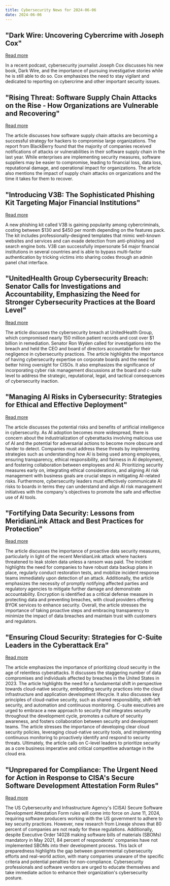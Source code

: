 ```yaml
---
title: Cybersecurity News for 2024-06-06
date: 2024-06-06
---
```


## "Dark Wire: Uncovering Cybercrime with Joseph Cox"
[Read more](https://longform.org/posts/longform-podcast-582-joseph-cox)

In a recent podcast, cybersecurity journalist Joseph Cox discusses his new book, Dark Wire, and the importance of pursuing investigative stories while he is still able to do so. Cox emphasizes the need to stay vigilant and dedicated to reporting on cybercrime and other important security issues.

## "Rising Threat: Software Supply Chain Attacks on the Rise - How Organizations are Vulnerable and Recovering"
[Read more](https://www.techradar.com/pro/security/software-supply-chains-are-proving-easy-pickings-for-cybercriminals)

The article discusses how software supply chain attacks are becoming a successful strategy for hackers to compromise large organizations. The report from BlackBerry found that the majority of companies received notifications of attacks or vulnerabilities in their software supply chain in the last year. While enterprises are implementing security measures, software suppliers may be easier to compromise, leading to financial loss, data loss, reputational damage, and operational impact for organizations. The article also mentions the impact of supply chain attacks on organizations and the time it takes for them to recover.

## "Introducing V3B: The Sophisticated Phishing Kit Targeting Major Financial Institutions"
[Read more](https://www.techradar.com/pro/security/this-dangerous-new-phishing-kit-is-hitting-victims-across-europe)

A new phishing kit called V3B is gaining popularity among cybercriminals, costing between $130 and $450 per month depending on the features pack. The kit includes professionally-designed templates that mimic well-known websites and services and can evade detection from anti-phishing and search engine bots. V3B can successfully impersonate 54 major financial institutions in several countries and is able to bypass multi-factor authentication by tricking victims into sharing codes through an admin panel chat interface.

## "UnitedHealth Group Cybersecurity Breach: Senator Calls for Investigations and Accountability, Emphasizing the Need for Stronger Cybersecurity Practices at the Board Level"
[Read more](https://www.forbes.com/sites/noahbarsky/2024/06/05/what-if-the-scathing-unitedhealth-cyber-rebuke-was-yours/)

The article discusses the cybersecurity breach at UnitedHealth Group, which compromised nearly 150 million patient records and cost over $1 billion in remediation. Senator Ron Wyden called for investigations into the breach and held the CEO and board of directors accountable for their negligence in cybersecurity practices. The article highlights the importance of having cybersecurity expertise on corporate boards and the need for better hiring oversight for CISOs. It also emphasizes the significance of incorporating cyber risk management discussions at the board and c-suite level to address the strategic, reputational, legal, and tactical consequences of cybersecurity inaction.

## "Managing AI Risks in Cybersecurity: Strategies for Ethical and Effective Deployment"
[Read more](https://www.forbes.com/sites/forbesbusinesscouncil/2024/06/05/the-risks-and-rewards-of-ai-strategies-for-mitigation-and-containment/)

The article discusses the potential risks and benefits of artificial intelligence in cybersecurity. As AI adoption becomes more widespread, there is concern about the industrialization of cyberattacks involving malicious use of AI and the potential for adversarial actions to become more obscure and harder to detect. Companies must address these threats by implementing strategies such as understanding how AI is being used among employees, ensuring transparency, ethical responsibility, and fairness in AI deployment, and fostering collaboration between employees and AI. Prioritizing security measures early on, integrating ethical considerations, and aligning AI risk management with business goals are crucial steps in mitigating AI-related risks. Furthermore, cybersecurity leaders must effectively communicate AI risks to boards in terms they can understand and align AI risk management initiatives with the company's objectives to promote the safe and effective use of AI tools.

## "Fortifying Data Security: Lessons from MeridianLink Attack and Best Practices for Protection"
[Read more](https://www.forbes.com/sites/forbestechcouncil/2024/06/05/how-to-minimize-the-damage-from-data-breaches/)

The article discusses the importance of proactive data security measures, particularly in light of the recent MeridianLink attack where hackers threatened to leak stolen data unless a ransom was paid. The incident highlights the need for companies to have robust data backup plans in place, regularly conduct restoration tests, and mobilize incident response teams immediately upon detection of an attack. Additionally, the article emphasizes the necessity of promptly notifying affected parties and regulatory agencies to mitigate further damage and demonstrate accountability. Encryption is identified as a critical defense measure in protecting data and preventing breaches, with cloud providers offering BYOK services to enhance security. Overall, the article stresses the importance of taking proactive steps and embracing transparency to minimize the impact of data breaches and maintain trust with customers and regulators.

## "Ensuring Cloud Security: Strategies for C-Suite Leaders in the Cyberattack Era"
[Read more](https://www.forbes.com/sites/forbestechcouncil/2024/06/05/why-cloud-native-security-requires-a-mindset-shift-in-the-c-suite/)

The article emphasizes the importance of prioritizing cloud security in the age of relentless cyberattacks. It discusses the staggering number of data compromises and individuals affected by breaches in the United States in 2023. The article highlights the need for a fundamental shift in perspective towards cloud-native security, embedding security practices into the cloud infrastructure and application development lifecycle. It also discusses key principles of cloud-native security, such as shared responsibility, shift-left security, and automation and continuous monitoring. C-suite executives are urged to embrace a new approach to security that integrates security throughout the development cycle, promotes a culture of security awareness, and fosters collaboration between security and development teams. The article stresses the importance of developing clear cloud security policies, leveraging cloud-native security tools, and implementing continuous monitoring to proactively identify and respond to security threats. Ultimately, the article calls on C-level leaders to prioritize security as a core business imperative and critical competitive advantage in the cloud era.

## "Unprepared for Compliance: The Urgent Need for Action in Response to CISA's Secure Software Development Attestation Form Rules"
[Read more](https://betanews.com/2024/06/05/80-percent-of-organizations-not-ready-for-cisa-rules-on-security-practices/)

The US Cybersecurity and Infrastructure Agency's (CISA) Secure Software Development Attestation Form rules will come into force on June 11, 2024, requiring software producers working with the US government to adhere to key security practices. However, new research from Lineaje shows that 80 percent of companies are not ready for these regulations. Additionally, despite Executive Order 14028 making software bills of materials (SBOMs) mandatory in May 2021, 84 percent of respondents' companies have not implemented SBOMs into their development process. This lack of preparedness highlights the gap between governmental cybersecurity efforts and real-world action, with many companies unaware of the specific criteria and potential penalties for non-compliance. Cybersecurity professionals and software vendors are urged to educate themselves and take immediate action to enhance their organization's cybersecurity posture.

